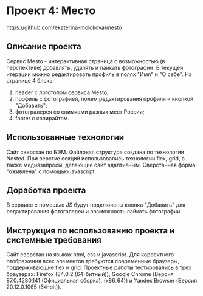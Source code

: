 # Проект 4: Место
https://github.com/ekaterina-molokova/mesto

## Описание проекта
Сервис Mesto - интерактивная страница с возможностью (в перспективе) добавлять, удалять и лайкать фотографии. В текущей итерации можно редактировать профиль в полях "Имя" и "О себе".
На странице 4 блока:
1) header с логотопом сервиса Mesto;
2) профиль с фотографией, полем редактирования профиля и кнопкой "Добавить";
3) фотогралерея со снимками разных мест России;
4) footer с копирайтом.

## Использованные технологии
Сайт сверстан по БЭМ.
Файловая структура создана по технологии Nested.
При верстке секций использовались технологии flex, grid, а также медиазапросы, делающие сайт адаптивным. Сверстанная форма "оживлена" с помощью javascript.

## Доработка проекта
В сервисе с помощью JS будут подключены кнопка "Добавить" для редактирования фотогалереи и возможность лайкать фотографии.

## Инструкция по использованию проекта и системные требования
Сайт сверстан на языках html, css и javascript. Для корректного отображения всех элементов требуются современные браузеры, поддерживающие flex и grid. Проектные работы тестировались в трех браузерах: Firefox (84.0.2 (64-битный)), Google Chrome (Версия 87.0.4280.141 (Официальная сборка), (x86_64)) и Yandex Browser (Версия 20.12.0.1065 (64-bit)).
